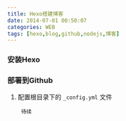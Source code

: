 ```yaml
---
title: Hexo搭建博客
date: 2014-07-01 00:50:07
categories: WEB
tags: [hexo,blog,github,nodejs,博客]
---
```

### 安装Hexo

### 部署到Github

1. 配置根目录下的 `_config.yml` 文件
	
		待续